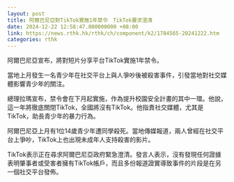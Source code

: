 ```yaml
---
layout: post
title: 阿爾巴尼亞對TikTok實施1年禁令　TikTok要求澄清
date: 2024-12-22 12:58:47.000000000 +08:00
link: https://news.rthk.hk/rthk/ch/component/k2/1784565-20241222.htm
categories: rthk
---
```


阿爾巴尼亞宣布，將對短片分享平台TikTok實施1年禁令。

當地上月發生一名青少年在社交平台上與人爭吵後被殺害事件，引發當地對社交媒體影響青少年的關注。

總理拉瑪宣布，禁令會在下月起實施，作為提升校園安全計畫的其中一環。他說，這一年將徹底關閉TikTok，全國將沒有TikTok。他指責社交媒體，尤其是TikTok，助長青少年的暴力行為。

阿爾巴尼亞上月有1位14歲青少年遭同學殺死。當地傳媒報道，兩人曾經在社交平台上爭吵，TikTok上也出現未成年人支持殺害的影片。

TikTok表示正在尋求阿爾巴尼亞政府緊急澄清。發言人表示，沒有發現任何證據表明肇事者或受害者擁有TikTok帳戶，而且多份報道證實導致事件的片段是在另一個社交平台發佈。
